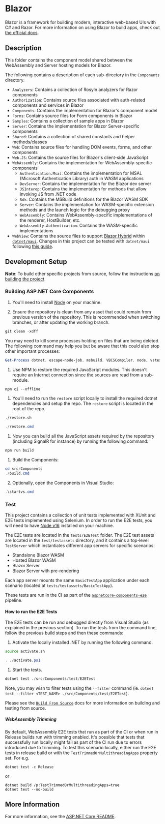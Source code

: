 # Blazor

Blazor is a framework for building modern, interactive web-based UIs with C# and Razor. For more information on using Blazor to build apps, check out [the official docs](https://blazor.net).

## Description

This folder contains the component model shared between the WebAssembly and Server hosting models for Blazor.

The following contains a description of each sub-directory in the `Components` directory.

- `Analyzers`: Contains a collection of Rosyln analyzers for Razor components
- `Authorization`: Contains source files associated with auth-related components and services in Blazor
- `Components`: Contains the implementation for Blazor's component model
- `Forms`: Contains source files for Form components in Blazor
- `Samples`: Contains a collection of sample apps in Blazor
- `Server`: Contains the implementation for Blazor Server-specific components
- `Shared`: Contains a collection of shared constants and helper methods/classes
- `Web`: Contains source files for handling DOM events, forms, and other components
- `Web.JS`: Contains the source files for Blazor's client-side JavaScript
- `WebAssembly`: Contains the implementation for WebAssembly-specific components
  - `Authentication.Msal`: Contains the implementation for MSAL (Microsoft Authentication Library) auth in WASM applications
  - `DevServer`: Contains the implementation for the Blazor dev server
  - `JSInterop`: Contains the implementation for methods that allow invoking JS from .NET code
  - `Sdk`: Contains the MSBuild definitions for the Blazor WASM SDK
  - `Server`: Contains the implementation for WASM-specific extension methods and the launch logic for the debugging proxy
  - `WebAssembly`: Contains WebAssembly-specific implementations of the renderer, HostBuilder, etc.
  - `WebAssembly.Authentication`: Contains the WASM-specific implementations
- `WebView`: Contains the source files to support [Blazor Hybrid](https://github.com/dotnet/maui/tree/main/src/BlazorWebView) within [`dotnet/maui`](https://github.com/dotnet/maui). Changes in this project can be tested with `dotnet/maui` following [this guide](https://github.com/dotnet/maui/wiki/Blazor-Desktop#aspnet-core).

## Development Setup

**Note**: To build other specific projects from source, follow the instructions [on building the project](../../docs/BuildFromSource.md#step-3-build-the-repo).

### Building ASP.NET Core Components

1. You'll need to install [Node](https://nodejs.org) on your machine.

1. Ensure the repository is clean from any asset that could remain from previous version of the repository. This is recommended when switching branches, or after updating the working branch.

```powershell
git clean -xdff
```

You may need to kill some processes holding on files that are being deleted. The following command may help you but be aware that this could also stop other important processes:

```powershell
Get-Process dotnet, escape-node-job, msbuild, VBCSCompiler, node, vstest.console, Microsoft.CodeAnalysis.LanguageServer -ErrorAction Continue | Stop-Process;
```

1. Use NPM to restore the required JavaScript modules. This doesn't require an Internet connection since the sources are read from a sub-module.

```powershell
npm ci --offline
```

1. You'll need to run the `restore` script locally to install the required dotnet dependencies and setup the repo. The `restore` script is located in the root of the repo.

```bash
./restore.sh
```

```powershell
./restore.cmd
```

1. Now you can build all the JavaScript assets required by the repository (including SignalR for instance) by running the following command:

```powershell
npm run build
```

1. Build the Components:

```powershell
cd src/Components
./build.cmd
```

2. Optionally, open the Components in Visual Studio:

```powershell
.\startvs.cmd
```

### Test

This project contains a collection of unit tests implemented with XUnit and E2E tests implemented using Selenium. In order to run the E2E tests, you will need to have [Node v16](https://nodejs.org/en/) installed on your machine.

The E2E tests are located in the `tests/E2ETest` folder. The E2E test assets are located in the `test/testassets` directory, and it contains a top-level `TestServer` which instantiates different app servers for specific scenarios:

- Standalone Blazor WASM
- Hosted Blazor WASM
- Blazor Server
- Blazor Server with pre-rendering

Each app server mounts the same `BasicTestApp` application under each scenario (located at `tests/testassets/BasicTestApp`).

These tests are run in the CI as part of the [`aspnetcore-components-e2e`](https://dev.azure.com/dnceng/public/_build?definitionId=1026) pipeline.

#### How to run the E2E Tests

The E2E tests can be run and debugged directly from Visual Studio (as explained in the previous section). To run the tests from the command line,
follow the previous build steps and then these commands:

1. Activate the locally installed .NET by running the following command.

```bash
source activate.sh
```

```powershell
. ./activate.ps1
```

1. Start the tests.

```powershell
dotnet test ./src/Components/test/E2ETest
```

Note, you may wish to filter tests using the `--filter` command (ie. `dotnet test --filter <TEST_NAME> ./src/Components/test/E2ETest`).

Please see the [`Build From Source`](https://github.com/dotnet/aspnetcore/blob/main/docs/BuildFromSource.md) docs for more information on building and testing from source.

##### WebAssembly Trimming

By default, WebAssembly E2E tests that run as part of the CI or when run in Release builds run with trimming enabled. It's possible that tests that successfully run locally might fail as part of the CI run due to errors introduced due to trimming. To test this scenario locally, either run the E2E tests in release build or with the `TestTrimmedOrMultithreadingApps` property set. For e.g.

```
dotnet test -c Release
```
or
```
dotnet build /p:TestTrimmedOrMultithreadingApps=true
dotnet test --no-build
```

## More Information

For more information, see the [ASP.NET Core README](https://github.com/dotnet/aspnetcore/blob/main/README.md).
